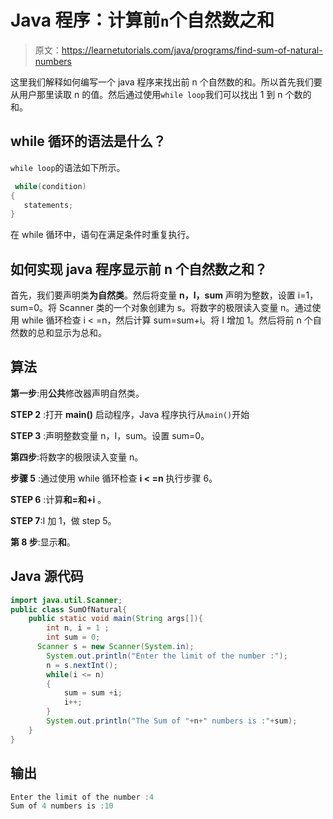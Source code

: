 # Java 程序：计算前`n`个自然数之和

> 原文：<https://learnetutorials.com/java/programs/find-sum-of-natural-numbers>

这里我们解释如何编写一个 java 程序来找出前 n 个自然数的和。所以首先我们要从用户那里读取 n 的值。然后通过使用`while loop`我们可以找出 1 到 n 个数的和。

## while 循环的语法是什么？

`while loop`的语法如下所示。

```java
 while(condition)
{
   statements;
} 

```

在 while 循环中，语句在满足条件时重复执行。

## 如何实现 java 程序显示前 n 个自然数之和？

首先，我们要声明类**为自然类**。然后将变量 **n，I，sum** 声明为整数，设置 i=1，sum=0。将 Scanner 类的一个对象创建为 s。将数字的极限读入变量 n。通过使用 while 循环检查 i < =n，然后计算 sum=sum+i。将 I 增加 1。然后将前 n 个自然数的总和显示为总和。

## 算法

**第一步**:用**公共**修改器声明自然类。

**STEP 2** :打开 **main()** 启动程序，Java 程序执行从`main()`开始

**STEP 3** :声明整数变量 n，I，sum。设置 sum=0。

**第四步**:将数字的极限读入变量 n。

**步骤 5** :通过使用 while 循环检查 **i < =n** 执行步骤 6。

**STEP 6** :计算**和=和+i** 。

**STEP 7**:I 加 1，做 step 5。

**第 8 步**:显示**和**。

## Java 源代码

```java
import java.util.Scanner;
public class SumOfNatural{
    public static void main(String args[]){
        int n, i = 1 ;
        int sum = 0;
      Scanner s = new Scanner(System.in);
        System.out.println("Enter the limit of the number :");
        n = s.nextInt();
        while(i <= n)
        {
            sum = sum +i;
            i++;
        }
        System.out.println("The Sum of "+n+" numbers is :"+sum);
    } 
}

```

## 输出

```java
Enter the limit of the number :4
Sum of 4 numbers is :10
```